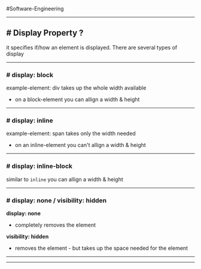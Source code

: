 #Software-Engineering 

---
## # Display Property ? 

it specifies if/how an element is displayed.
There are several types of display

---
### # display: block

example-element: div
takes up the whole width available
- on a block-element you can allign a width & height

---
### # display: inline

example-element: span
takes only the width needed
- on an inline-element you can't allign a width & height

---
### # display: inline-block

similar to `inline`
you can allign a width & height

---
### # display: none / visibility: hidden

**display: none**
- completely removes the element

**visibility: hidden**
- removes the element - but takes up the space needed for the element

---
---

